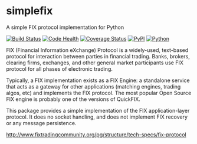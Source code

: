 # simplefix
A simple FIX protocol implementation for Python

[![Build Status](https://travis-ci.org/da4089/simplefix.svg?branch=master)](https://travis-ci.org/da4089/simplefix)
[![Code Health](https://landscape.io/github/da4089/simplefix/master/landscape.svg?style=flat)](https://landscape.io/github/da4089/simplefix/master)
[![Coverage Status](https://coveralls.io/repos/github/da4089/simplefix/badge.svg?branch=master)](https://coveralls.io/github/da4089/simplefix?branch=master)
[![PyPI](https://img.shields.io/pypi/v/simplefix.svg)](https://pypi.python.org/pypi/simplefix)
[![Python](https://img.shields.io/pypi/pyversions/simplefix.svg)](https://pypi.python.org/pypi/simplefix)

FIX (Financial Information eXchange) Protocol is a widely-used,
text-based protocol for interaction between parties in financial
trading.  Banks, brokers, clearing firms, exchanges, and other general
market participants use FIX protocol for all phases of electronic
trading.

Typically, a FIX implementation exists as a FIX Engine: a standalone
service that acts as a gateway for other applications (matching
engines, trading algos, etc) and implements the FIX protocol.  The
most popular Open Source FIX engine is probably one of the versions of
QuickFIX.

This package provides a simple implementation of the FIX
application-layer protocol.  It does no socket handling, and does not
implement FIX recovery or any message persistence.

http://www.fixtradingcommunity.org/pg/structure/tech-specs/fix-protocol
